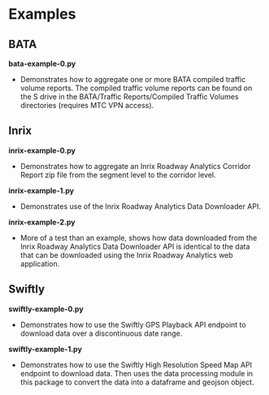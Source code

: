 # Examples

## BATA
**bata-example-0.py**
- Demonstrates how to aggregate one or more BATA compiled traffic volume reports. The compiled traffic volume reports can be found on the S drive in the BATA/Traffic Reports/Compiled Traffic Volumes directories (requires MTC VPN access).

## Inrix
**inrix-example-0.py**
- Demonstrates how to aggregate an Inrix Roadway Analytics Corridor Report zip file from the segment level to the corridor level.

**inrix-example-1.py**
- Demonstrates use of the Inrix Roadway Analytics Data Downloader API. 

**inrix-example-2.py**
- More of a test than an example, shows how data downloaded from the Inrix Roadway Analytics Data Downloader API is identical to the data that can be downloaded using the Inrix Roadway Analytics web application.

## Swiftly
**swiftly-example-0.py**
- Demonstrates how to use the Swiftly GPS Playback API endpoint to download data over a discontinuous date range.

**swiftly-example-1.py**
- Demonstrates how to use the Swiftly High Resolution Speed Map API endpoint to download data. Then uses the data processing module in this package to convert the data into a dataframe and geojson object.
